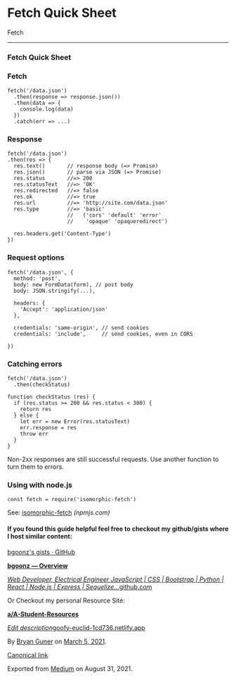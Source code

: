 # Fetch Quick Sheet

Fetch

---

### Fetch Quick Sheet

### Fetch

    fetch('/data.json')
      .then(response => response.json())
      .then(data => {
        console.log(data)
      })
      .catch(err => ...)

### Response

    fetch('/data.json')
    .then(res => {
      res.text()       // response body (=> Promise)
      res.json()       // parse via JSON (=> Promise)
      res.status       //=> 200
      res.statusText   //=> 'OK'
      res.redirected   //=> false
      res.ok           //=> true
      res.url          //=> 'http://site.com/data.json'
      res.type         //=> 'basic'
                       //   ('cors' 'default' 'error'
                       //    'opaque' 'opaqueredirect')

      res.headers.get('Content-Type')
    })

### Request options

    fetch('/data.json', {
      method: 'post',
      body: new FormData(form), // post body
      body: JSON.stringify(...),

      headers: {
        'Accept': 'application/json'
      },

      credentials: 'same-origin', // send cookies
      credentials: 'include',     // send cookies, even in CORS

    })

### Catching errors

    fetch('/data.json')
      .then(checkStatus)

    function checkStatus (res) {
      if (res.status >= 200 && res.status < 300) {
        return res
      } else {
        let err = new Error(res.statusText)
        err.response = res
        throw err
      }
    }

Non-2xx responses are still successful requests. Use another function to turn them to errors.

### Using with node.js

    const fetch = require('isomorphic-fetch')

See: <a href="https://npmjs.com/package/isomorphic-fetch" class="markup--anchor markup--p-anchor">isomorphic-fetch</a> _(npmjs.com)_

#### If you found this guide helpful feel free to checkout my github/gists where I host similar content:

<a href="https://gist.github.com/bgoonz" class="markup--anchor markup--p-anchor">bgoonz's gists · GitHub</a>

<a href="https://github.com/bgoonz" class="markup--anchor markup--mixtapeEmbed-anchor" title="https://github.com/bgoonz"><strong>bgoonz — Overview</strong>
<br/>

<em>Web Developer, Electrical Engineer JavaScript | CSS | Bootstrap | Python | React | Node.js | Express | Sequelize…</em>github.com</a><a href="https://github.com/bgoonz" class="js-mixtapeImage mixtapeImage u-ignoreBlock"></a>

Or Checkout my personal Resource Site:

<a href="https://goofy-euclid-1cd736.netlify.app/" class="markup--anchor markup--mixtapeEmbed-anchor" title="https://goofy-euclid-1cd736.netlify.app/"><strong>a/A-Student-Resources</strong>
<br/>

<em>Edit description</em>goofy-euclid-1cd736.netlify.app</a><a href="https://goofy-euclid-1cd736.netlify.app/" class="js-mixtapeImage mixtapeImage u-ignoreBlock"></a>

By <a href="https://medium.com/@bryanguner" class="p-author h-card">Bryan Guner</a> on [March 5, 2021](https://medium.com/p/8872650742b4).

<a href="https://medium.com/@bryanguner/fetch-quick-sheet-8872650742b4" class="p-canonical">Canonical link</a>

Exported from [Medium](https://medium.com) on August 31, 2021.
